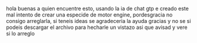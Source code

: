 hola buenas a quien encuentre esto, usando la ia de chat gtp e creado este mal intento de crear una especide de motor engine, 
pordesgracia no consigo arreglarla, si teneis ideas se agradeceria la ayuda gracias y no se si podeis descargar el archivo para hecharle un vistazo asi que avisad y vere si lo arreglo
